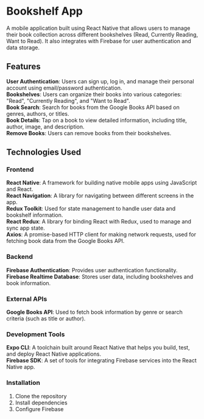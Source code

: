 # Bookshelf App
A mobile application built using React Native that allows users to manage their book collection across different bookshelves (Read, Currently Reading, Want to Read). It also integrates with Firebase for user authentication and data storage.

## Features
**User Authentication**: Users can sign up, log in, and manage their personal account using email/password authentication.  
**Bookshelves**: Users can organize their books into various categories: "Read", "Currently Reading", and "Want to Read".  
**Book Search**: Search for books from the Google Books API based on genres, authors, or titles.  
**Book Details**: Tap on a book to view detailed information, including title, author, image, and description.  
**Remove Books**: Users can remove books from their bookshelves.  

## Technologies Used
### Frontend
**React Native**: A framework for building native mobile apps using JavaScript and React.  
**React Navigation**: A library for navigating between different screens in the app.  
**Redux Toolkit**: Used for state management to handle user data and bookshelf information.  
**React Redux**: A library for binding React with Redux, used to manage and sync app state.  
**Axios**: A promise-based HTTP client for making network requests, used for fetching book data from the Google Books API.  

### Backend
**Firebase Authentication**: Provides user authentication functionality.  
**Firebase Realtime Database**: Stores user data, including bookshelves and book information.  

### External APIs
**Google Books API**: Used to fetch book information by genre or search criteria (such as title or author).  

### Development Tools
**Expo CLI**: A toolchain built around React Native that helps you build, test, and deploy React Native applications.  
**Firebase SDK**: A set of tools for integrating Firebase services into the React Native app.  

### Installation
1. Clone the repository
2. Install dependencies
3. Configure Firebase

